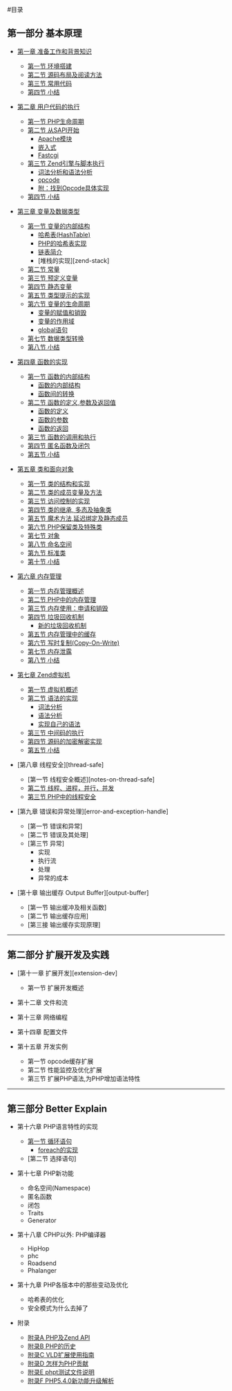 #目录

## 第一部分 基本原理

- [第一章 准备工作和背景知识][prepare-and-background]
    * [第一节 环境搭建][build-env]
    * [第二节 源码布局及阅读方法][code-structure]
    * [第三节 常用代码][common-code-in-php-src]
    * [第四节 小结][01-summary]

- [第二章 用户代码的执行][survey]
    * [第一节 PHP生命周期][php-life-cycle]
    * [第二节 从SAPI开始][sapi-overview]
        + [Apache模块][php-module-in-apache]
        + [嵌入式][embedding-php]
        + [Fastcgi][fastcgi]
    * [第三节 Zend引擎与脚本执行][script-execution]
        + [词法分析和语法分析][lex-and-yacc]
        + [opcode][opcode]
        + [附：找到Opcode具体实现][opcode-handler]
    * [第四节 小结][02-summary]

- [第三章 变量及数据类型][variables]
    * [第一节 变量的内部结构][variables-structure]
        + [哈希表(HashTable)][variables-hashtable]
        + [PHP的哈希表实现][variables-hashtable-in-php]
        + [链表简介][variables-zend-llist]
        + [堆栈的实现][zend-stack]
    * [第二节 常量][const-var]
    * [第三节 预定义变量][pre-defined-variable]
    * [第四节 静态变量][static-var]
    * [第五节 类型提示的实现][type-hint-imp]
    * [第六节 变量的生命周期][var-lifecycle]
        + [变量的赋值和销毁][var-define-and-init]
        + [变量的作用域][var-scope]
        + [global语句][var-global]
    * [第七节 数据类型转换][type-cast]
    * [第八节 小结][03-summary]

- [第四章 函数的实现][function]
    * [第一节 函数的内部结构][function-struct-overview]
        + [函数的内部结构][function-struct]
        + [函数间的转换][function-union]
    * [第二节 函数的定义,参数及返回值][function-define-pr]
        + [函数的定义][function-define]
        + [函数的参数][function-param]
        + [函数的返回][function-return]
    * [第三节 函数的调用和执行][function-call]
    * [第四节 匿名函数及闭包][anonymous-function]
    * [第五节 小结][04-summary]

- [第五章 类和面向对象][class]
    * [第一节 类的结构和实现][class-struct]
    * [第二节 类的成员变量及方法][class-member-variables-and-methods]
    * [第三节 访问控制的实现][class-visibility]
    * [第四节 类的继承, 多态及抽象类][class-inherit-abstract]
    * [第五节 魔术方法,延迟绑定及静态成员][class-magic-methods-latebinding]
    * [第六节 PHP保留类及特殊类][class-reserved-and-special-classes]
    * [第七节 对象][class-object]
    * [第八节 命名空间][class-namespace]
    * [第九节 标准类][spl]
    * [第十节 小结][05-summary]

- [第六章 内存管理][memory-management]
    * [第一节 内存管理概述][memory-management-overview]
    * [第二节 PHP中的内存管理][php-memory-manager]
    * [第三节 内存使用：申请和销毁][php-memory-request-free]
    * [第四节 垃圾回收机制][garbage-collection]
        + [新的垃圾回收机制][new-gc]
    * [第五节 内存管理中的缓存][php-memory-cache]
    * [第六节 写时复制(Copy-On-Write)][copy-on-write]
    * [第七节 内存泄露][memory-leaks]
    * [第八节 小结][08-summary]

- [第七章 Zend虚拟机][zend-vm]
    * [第一节 虚拟机概述][zend-vm-overview]
    * [第二节 语法的实现][php-syntax]
        + [词法分析][zend-re2c-scanner]
        + [语法分析][zend-yacc-parser]
        + [实现自己的语法][zend-custom-php-syntax]
    * [第三节 中间码的执行][opcode-exec]
    * [第四节 源码的加密解密实现][source-code-encrypt]
    * [第五节 小结][07-summary]

- [第八章 线程安全][thread-safe]
    * [第一节 线程安全概述][notes-on-thread-safe]
    * [第二节 线程、进程，并行，并发][thread-process-and-concurrent]
    * [第三节 PHP中的线程安全][thread-safe-in-php]

- [第九章 错误和异常处理][error-and-exception-handle]
    * [第一节 错误和异常]
    * [第二节 错误及其处理]
    * [第三节 异常]
        + 实现
        + 执行流
        + 处理
        + 异常的成本

- [第十章 输出缓存 Output Buffer][output-buffer]
    * [第一节 输出缓冲及相关函数]
    * [第二节 输出缓存应用]
    * [第三接 输出缓存实现原理]

-------------
## 第二部分 扩展开发及实践

- [第十一章 扩展开发][extension-dev]
    * 第一节 扩展开发概述

- 第十二章 文件和流

- 第十三章 网络编程

- 第十四章 配置文件

- 第十五章 开发实例
    * 第一节 opcode缓存扩展
    * 第二节 性能监控及优化扩展
    * 第三节 扩展PHP语法,为PHP增加语法特性

-------------
## 第三部分 Better Explain
- 第十六章 PHP语言特性的实现
    * [第一节 循环语句][php-loop]
        + [foreach的实现][php-foreach]
    * [第二节 选择语句]

- 第十七章 PHP新功能
    * 命名空间(Namespace)
    * 匿名函数
    * 闭包
    * Traits
    * Generator

- 第十八章 CPHP以外: PHP编译器
    * HipHop
    * phc
    * Roadsend
    * Phalanger

- 第十九章 PHP各版本中的那些变动及优化
    * 哈希表的优化
    * 安全模式为什么去掉了

- 附录
    * [附录A PHP及Zend API][appendix-a]
    * [附录B PHP的历史][appendix-b]
    * [附录C VLD扩展使用指南][appendix-c]
    * [附录D 怎样为PHP贡献][appendix-d]
    * [附录E phpt测试文件说明][appendix-e]
    * [附录F PHP5.4.0新功能升级解析][appendix-f]

[prepare-and-background]:     ?p=chapt01/01-00-prepare-and-background
[build-env]:         		?p=chapt01/01-01-php-env-building
[code-structure]:         	?p=chapt01/01-02-code-structure
[common-code-in-php-src]:     ?p=chapt01/01-03-comm-code-in-php-src
[01-summary]:         		?p=chapt01/01-04-summary

[survey]:         		?p=chapt02/02-00-overview
[php-life-cycle]:         ?p=chapt02/02-01-php-life-cycle-and-zend-engine
[sapi-overview]:         ?p=chapt02/02-02-00-overview
[php-module-in-apache]: ?p=chapt02/02-02-01-apache-php-module
[embedding-php]:         ?p=chapt02/02-02-02-embedding-php
[fastcgi]:         		?p=chapt02/02-02-03-fastcgi
[script-execution]:     ?p=chapt02/02-03-00-how-php-script-get-executed
[lex-and-yacc]:         ?p=chapt02/02-03-01-lex-and-yacc
[opcode]:         		?p=chapt02/02-03-02-opcode
[opcode-handler]:         ?p=chapt02/02-03-03-from-opcode-to-handler
[02-summary]:         	?p=chapt02/02-04-summary

[variables]:            ?p=chapt03/03-00-variable-and-data-types
[variables-structure]:     ?p=chapt03/03-01-00-variables-structure
[variables-hashtable]:     ?p=chapt03/03-01-01-hashtable
[variables-hashtable-in-php]:     ?p=chapt03/03-01-02-hashtable-in-php
[variables-zend-llist]:     ?p=chapt03/03-01-03-zend-llist
[const-var]:         	?p=chapt03/03-02-const-var
[pre-defined-variable]:    ?p=chapt03/03-03-pre-defined-variable
[static-var]:           ?p=chapt03/03-04-static-var
[type-hint-imp]:         ?p=chapt03/03-05-impl-of-type-hint
[var-lifecycle]:        ?p=chapt03/03-06-00-var-lifecycle
[var-define-and-init]:    ?p=chapt03/03-06-01-var-define-and-init
[var-scope]:         	?p=chapt03/03-06-02-var-scope
[var-global]:         	?p=chapt03/03-06-03-var-global
[type-cast]:         	?p=chapt03/03-07-type-cast
[03-summary]:         	?p=chapt03/03-08-summary


[function]:                ?p=chapt04/04-00-php-function
[function-struct-overview]:       ?p=chapt04/04-01-00-function-struct-overview
[function-struct]:       ?p=chapt04/04-01-01-function-struct
[function-union]:       ?p=chapt04/04-01-02-function-union
[function-define-pr]:      ?p=chapt04/04-02-00-function-define-param-return
[function-define]:      ?p=chapt04/04-02-01-function-define
[function-param]:       ?p=chapt04/04-02-02-function-param
[function-return]:      ?p=chapt04/04-02-03-function-return
[function-call]:           ?p=chapt04/04-03-function-call
[anonymous-function]:   ?p=chapt04/04-04-anonymous-function
[04-summary]:           ?p=chapt04/04-05-summary

[class]:                ?p=chapt05/05-00-class-and-oop
[class-struct]:         ?p=chapt05/05-01-class-struct
[class-member-variables-and-methods]: ?p=chapt05/05-02-class-member-variables-and-methods
[class-visibility]:         ?p=chapt05/05-03-class-visibility
[class-inherit-abstract]:   ?p=chapt05/05-04-class-inherit-abstract
[class-magic-methods-latebinding]:      ?p=chapt05/05-05-class-magic-methods-latebinding
[class-reserved-and-special-classes]:   ?p=chapt05/05-06-class-reserved-and-special-classes
[class-object]:         ?p=chapt05/05-07-class-object
[class-namespace]:      ?p=chapt05/05-08-class-namespace
[spl]:                  ?p=chapt05/05-09-spl
[05-summary]:           ?p=chapt05/05-10-summary

[memory-management]:        ?p=chapt06/06-00-memory-management
[memory-management-overview]:    ?p=chapt06/06-01-memory-management-overview
[php-memory-manager]:        ?p=chapt06/06-02-php-memory-manager
[php-memory-request-free]:    ?p=chapt06/06-03-php-memory-request-free
[garbage-collection]:       ?p=chapt06/06-04-00-garbage-collection
[new-gc]:                   ?p=chapt06/06-04-01-new-garbage-collection
[php-memory-cache]:         ?p=chapt06/06-05-php-memory-cache
[copy-on-write]:            ?p=chapt06/06-06-copy-on-write
[memory-leaks]:               ?p=chapt06/06-07-memory-leaks
[08-summary]:               ?p=chapt06/06-08-summary

[zend-vm]:                  ?p=chapt07/07-00-zend-vm
[zend-vm-overview]:         ?p=chapt07/07-01-zend-vm-overview
[php-syntax]:               ?p=chapt07/07-02-00-php-syntax
[zend-re2c-scanner]:        ?p=chapt07/07-02-01-zend-re2c-scanner
[zend-yacc-parser]:         ?p=chapt07/07-02-02-zend-yacc-parser
[zend-custom-php-syntax]:   ?p=chapt07/07-02-03-custom-php-syntax
[opcode-exec]:              ?p=chapt07/07-03-opcode-exec
[source-code-encrypt]:      ?p=chapt07/07-04-source-code-encrypt
[07-summary]:        		?p=chapt07/07-05-summary

[thread-process-and-concurrent]:       ?p=chapt08/08-02-thread-process-and-concurrent
[thread-safe-in-php]:       ?p=chapt08/08-03-zend-thread-safe-in-php

[php-loop]:                 ?p=chapt16/16-01-00-php-loop
[php-foreach]:              ?p=chapt16/16-01-01-php-foreach


[appendix-a]:        		?p=A-PHP-Zend-API
[appendix-b]:        		?p=B-PHP-Versions-and-History
[appendix-c]:        		?p=C-php-vld
[appendix-d]:        		?p=D-how-to-contribute-to-php
[appendix-e]:        		?p=E-phpt-file
[appendix-f]:        		?p=F-upgrade-to-php-5-4-explain
